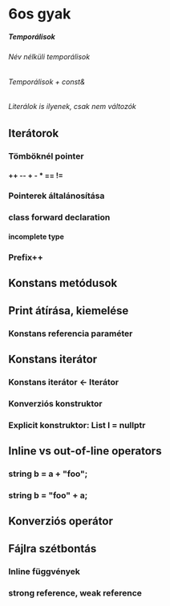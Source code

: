 # 6os gyak

##### Temporálisok
###### Név nélküli temporálisok
###### Temporálisok + const&
###### Literálok is ilyenek, csak nem változók

## Iterátorok
### Tömböknél pointer
#### ++ -- + - * == !=
### Pointerek általánosítása
### class forward declaration
#### incomplete type
### Prefix++

## Konstans metódusok

## Print átírása, kiemelése
### Konstans referencia paraméter

## Konstans iterátor
### Konstans iterátor <- Iterátor
### Konverziós konstruktor
### Explicit konstruktor: List l = nullptr

## Inline vs out-of-line operators
### string b = a + "foo";
### string b = "foo" + a;

## Konverziós operátor

## Fájlra szétbontás
### Inline függvények
### strong reference, weak reference


